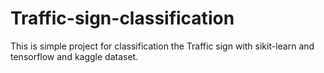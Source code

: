 # Traffic-sign-classification
This is simple project for classification the Traffic sign with sikit-learn and tensorflow and kaggle dataset.
